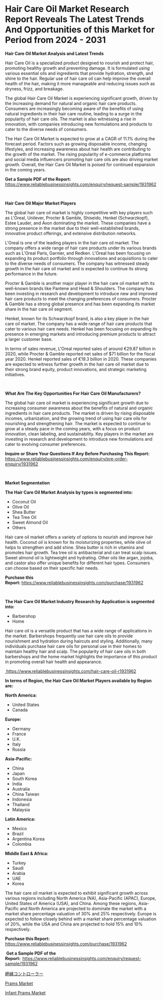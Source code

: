<p><h1>Hair Care Oil Market Research Report Reveals The Latest Trends And Opportunities of this Market for Period from 2024 - 2031</h1></p><p><strong>Hair Care Oil Market Analysis and Latest Trends</strong></p>
<p><p>Hair Care Oil is a specialized product designed to nourish and protect hair, promoting healthy growth and preventing damage. It is formulated using various essential oils and ingredients that provide hydration, strength, and shine to the hair. Regular use of hair care oil can help improve the overall health of the hair, making it more manageable and reducing issues such as dryness, frizz, and breakage.</p><p>The global Hair Care Oil Market is experiencing significant growth, driven by the increasing demand for natural and organic hair care products. Consumers are increasingly becoming aware of the benefits of using natural ingredients in their hair care routine, leading to a surge in the popularity of hair care oils. The market is also witnessing a rise in innovation, with companies introducing new formulations and products to cater to the diverse needs of consumers.</p><p>The Hair Care Oil Market is expected to grow at a CAGR of 11.1% during the forecast period. Factors such as growing disposable income, changing lifestyles, and increasing awareness about hair health are contributing to the growth of the market. The rising popularity of e-commerce platforms and social media influencers promoting hair care oils are also driving market growth. Overall, the Hair Care Oil Market is poised for continued expansion in the coming years.</p></p>
<p><strong>Get a Sample PDF of the Report:&nbsp;</strong> <a href="https://www.reliablebusinessinsights.com/enquiry/request-sample/1931962">https://www.reliablebusinessinsights.com/enquiry/request-sample/1931962</a></p>
<p>&nbsp;</p>
<p><strong>Hair Care Oil Major Market Players</strong></p>
<p><p>The global hair care oil market is highly competitive with key players such as L'Oreal, Unilever, Procter & Gamble, Shiseido, Henkel (Schwarzkopf), Estee Lauder, and Avon dominating the market. These companies have a strong presence in the market due to their well-established brands, innovative product offerings, and extensive distribution networks.</p><p>L'Oreal is one of the leading players in the hair care oil market. The company offers a wide range of hair care products under its various brands such as L'Oreal Paris, Garnier, and Redken. L'Oreal has been focusing on expanding its product portfolio through innovations and acquisitions to cater to the diverse needs of consumers. The company has witnessed steady growth in the hair care oil market and is expected to continue its strong performance in the future.</p><p>Procter & Gamble is another major player in the hair care oil market with its well-known brands like Pantene and Head & Shoulders. The company has been investing in research and development to introduce new and improved hair care products to meet the changing preferences of consumers. Procter & Gamble has a strong global presence and has been expanding its market share in the hair care oil segment.</p><p>Henkel, known for its Schwarzkopf brand, is also a key player in the hair care oil market. The company has a wide range of hair care products that cater to various hair care needs. Henkel has been focusing on expanding its presence in emerging markets and introducing premium products to attract a larger customer base.</p><p>In terms of sales revenue, L'Oreal reported sales of around €29.87 billion in 2020, while Procter & Gamble reported net sales of $71 billion for the fiscal year 2020. Henkel reported sales of €19.3 billion in 2020. These companies are expected to witness further growth in the hair care oil market due to their strong brand equity, product innovations, and strategic marketing initiatives.</p></p>
<p>&nbsp;</p>
<p><strong>What Are The Key Opportunities For Hair Care Oil Manufacturers?</strong></p>
<p><p>The global hair care oil market is experiencing significant growth due to increasing consumer awareness about the benefits of natural and organic ingredients in hair care products. The market is driven by rising disposable incomes, urbanization, and the growing trend of using hair care oils for nourishing and strengthening hair. The market is expected to continue to grow at a steady pace in the coming years, with a focus on product innovation, clean labeling, and sustainability. Key players in the market are investing in research and development to introduce new formulations and cater to evolving consumer preferences.</p></p>
<p><strong>Inquire or Share Your Questions If Any Before Purchasing This Report:</strong> <a href="https://www.reliablebusinessinsights.com/enquiry/pre-order-enquiry/1931962">https://www.reliablebusinessinsights.com/enquiry/pre-order-enquiry/1931962</a></p>
<p>&nbsp;</p>
<p><strong>Market Segmentation</strong></p>
<p><strong>The Hair Care Oil Market Analysis by types is segmented into:</strong></p>
<p><ul><li>Coconut Oil</li><li>Olive Oil</li><li>Shea Butter</li><li>Tea Tree Oil</li><li>Sweet Almond Oil</li><li>Others</li></ul></p>
<p><p>Hair care oil market offers a variety of options to nourish and improve hair health. Coconut oil is known for its moisturizing properties, while olive oil helps to strengthen and add shine. Shea butter is rich in vitamins and promotes hair growth. Tea tree oil is antibacterial and can treat scalp issues. Sweet almond oil is lightweight and hydrating. Other oils like argan, jojoba, and castor also offer unique benefits for different hair types. Consumers can choose based on their specific hair needs.</p></p>
<p><strong>Purchase this Report:&nbsp;</strong><a href="https://www.reliablebusinessinsights.com/purchase/1931962">https://www.reliablebusinessinsights.com/purchase/1931962</a></p>
<p>&nbsp;</p>
<p><strong>The Hair Care Oil Market Industry Research by Application is segmented into:</strong></p>
<p><ul><li>Barbershop</li><li>Home</li></ul></p>
<p><p>Hair care oil is a versatile product that has a wide range of applications in the market. Barbershops frequently use hair care oils to provide nourishment and hydration during haircuts and styling. Additionally, many individuals purchase hair care oils for personal use in their homes to maintain healthy hair and scalp. The popularity of hair care oils in both barbershops and the home market highlights the importance of this product in promoting overall hair health and appearance.</p></p>
<p><a href="https://www.reliablebusinessinsights.com/hair-care-oil-r1931962">&nbsp;https://www.reliablebusinessinsights.com/hair-care-oil-r1931962</a></p>
<p><strong>In terms of Region, the Hair Care Oil Market Players available by Region are:</strong></p>
<p>
    <p> <strong> North America: </strong>
        <ul>
            <li>United States</li>
            <li>Canada</li>
        </ul>
        </p> 
    <p> <strong> Europe: </strong>
        <ul>
            <li>Germany</li>
            <li>France</li>
            <li>U.K.</li>
            <li>Italy</li>
            <li>Russia</li>
        </ul>
        </p> 
    <p> <strong> Asia-Pacific: </strong>
        <ul>
            <li>China</li>
            <li>Japan</li>
            <li>South Korea</li>
            <li>India</li>
            <li>Australia</li>
            <li>China Taiwan</li>
            <li>Indonesia</li>
            <li>Thailand</li>
            <li>Malaysia</li>
        </ul>
        </p> 
    <p> <strong> Latin America: </strong>
        <ul>
            <li>Mexico</li>
            <li>Brazil</li>
            <li>Argentina Korea</li>
            <li>Colombia</li>
        </ul>
        </p> 
    <p> <strong> Middle East & Africa: </strong>
        <ul>
            <li>Turkey</li>
            <li>Saudi</li>
            <li>Arabia</li>
            <li>UAE</li>
            <li>Korea</li>
        </ul>
    </p>
    </p>
<p><p>The hair care oil market is expected to exhibit significant growth across various regions including North America (NA), Asia-Pacific (APAC), Europe, United States of America (USA), and China. Among these regions, Asia-Pacific and North America are projected to dominate the market with a market share percentage valuation of 30% and 25% respectively. Europe is expected to follow closely behind with a market share percentage valuation of 20%, while the USA and China are projected to hold 15% and 10% respectively.</p></p>
<p><strong>Purchase this Report: </strong><a href="https://www.reliablebusinessinsights.com/purchase/1931962">https://www.reliablebusinessinsights.com/purchase/1931962</a></p>
<p>&nbsp;<strong>Get a Sample PDF of the Report:&nbsp;&nbsp;</strong><a href="https://www.reliablebusinessinsights.com/enquiry/request-sample/1931962">https://www.reliablebusinessinsights.com/enquiry/request-sample/1931962</a></p>
<p><strong></strong></p>
<p><p><a href="https://github.com/joaejkdzgyljvo6/Market-Research-Report-List-2/blob/main/3036227142542.md">絶縁コントローラー</a></p><p><a href="https://github.com/dringals/Market-Research-Report-List-4/blob/main/prams-market.md">Prams Market</a></p><p><a href="https://github.com/lbird53714/Market-Research-Report-List-5/blob/main/infant-prams-market.md">Infant Prams Market</a></p></p>